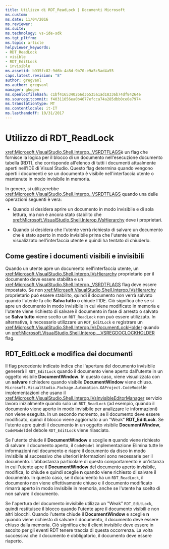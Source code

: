 ```yaml
---
title: Utilizzo di RDT_ReadLock | Documenti Microsoft
ms.custom: 
ms.date: 11/04/2016
ms.reviewer: 
ms.suite: 
ms.technology: vs-ide-sdk
ms.tgt_pltfrm: 
ms.topic: article
helpviewer_keywords:
- RDT_ReadLock
- visible
- RDT_EditLock
- invisible
ms.assetid: b935fc82-9d6b-4a8d-9b70-e9a5c5ad4a55
caps.latest.revision: "8"
author: gregvanl
ms.author: gregvanl
manager: ghogen
ms.openlocfilehash: c1bf4165340266d36535a1ad18336b74df84264e
ms.sourcegitcommit: f40311056ea0b4677efcca74a285dbb0ce0e7974
ms.translationtype: MT
ms.contentlocale: it-IT
ms.lasthandoff: 10/31/2017
---
```

# <a name="rdtreadlock-usage"></a>Utilizzo di RDT_ReadLock

<xref:Microsoft.VisualStudio.Shell.Interop._VSRDTFLAGS>è un flag che fornisce la logica per il blocco di un documento nell'esecuzione documento tabella (RDT), che corrisponde all'elenco di tutti i documenti attualmente aperti nell'IDE di Visual Studio. Questo flag determina quando vengono aperti i documenti e se un documento è visibile nell'interfaccia utente o mantenute in modo invisibile in memoria.

In genere, si utilizzerebbe <xref:Microsoft.VisualStudio.Shell.Interop._VSRDTFLAGS> quando una delle operazioni seguenti è vera:

- Quando si desidera aprire un documento in modo invisibile e di sola lettura, ma non è ancora stato stabilito che <xref:Microsoft.VisualStudio.Shell.Interop.IVsHierarchy> deve i proprietari.

- Quando si desidera che l'utente verrà richiesto di salvare un documento che è stato aperto in modo invisibile prima che l'utente viene visualizzato nell'interfaccia utente e quindi ha tentato di chiuderlo.

## <a name="how-to-manage-visible-and-invisible-documents"></a>Come gestire i documenti visibili e invisibili

Quando un utente apre un documento nell'interfaccia utente, un <xref:Microsoft.VisualStudio.Shell.Interop.IVsHierarchy> proprietario per il documento deve essere stabilita e un <xref:Microsoft.VisualStudio.Shell.Interop._VSRDTFLAGS> flag deve essere impostato. Se non <xref:Microsoft.VisualStudio.Shell.Interop.IVsHierarchy> proprietario può essere stabilito, quindi il documento non verrà salvato quando l'utente fa clic **Salva tutto** o chiude l'IDE. Ciò significa che se si apre un documento in modo invisibile in cui viene modificato in memoria e l'utente viene richiesto di salvare il documento in fase di arresto o salvato se **Salva tutto** viene scelto un `RDT_ReadLock` non può essere utilizzato. In alternativa, è necessario utilizzare un `RDT_EditLock` e registrare un <xref:Microsoft.VisualStudio.Shell.Interop.IVsDocumentLockHolder> quando un <xref:Microsoft.VisualStudio.Shell.Interop.__VSREGDOCLOCKHOLDER> flag.

## <a name="rdteditlock-and-document-modification"></a>RDT_EditLock e modifica dei documenti

Il flag precedente indicato indica che l'apertura del documento invisibile genererà il `RDT_EditLock` quando il documento viene aperto dall'utente in un oggetto visibile **DocumentWindow**. In questo caso, viene visualizzata con un **salvare** richiedere quando visibile **DocumentWindow** viene chiuso. `Microsoft.VisualStudio.Package.Automation.OAProject.CodeModel`le implementazioni che usano il <xref:Microsoft.VisualStudio.Shell.Interop.IVsInvisibleEditorManager> servizio lavoro inizialmente quando solo un `RDT_ReadLock` (ad esempio, quando il documento viene aperto in modo invisibile per analizzare le informazioni) non viene eseguita. In un secondo momento, se il documento deve essere modificato, quindi il blocco viene aggiornato a un "Weak" **RDT_EditLock**. Se l'utente apre quindi il documento in un oggetto visibile **DocumentWindow**, `CodeModel`del debole `RDT_EditLock` viene rilasciato.

Se l'utente chiude il **DocumentWindow** e sceglie **n** quando viene richiesto di salvare il documento aperto, il `CodeModel` implementazione Elimina tutte le informazioni nel documento e riapre il documento da disco in modo invisibile al successivo che ulteriori informazioni sono necessarie per il documento. L'abbastanza particolare di questo comportamento è un'istanza in cui l'utente apre il **DocumentWindow** del documento aperto invisibile, modifica, lo chiude e quindi sceglie **n** quando viene richiesto di salvare il documento. In questo caso, se il documento ha un `RDT_ReadLock`, il documento non viene effettivamente chiuso e il documento modificato rimarrà aperto in modo invisibile in memoria, anche se l'utente ha scelto di non salvare il documento.

Se l'apertura del documento invisibile utilizza un "Weak" `RDT_EditLock`, quindi restituisce il blocco quando l'utente apre il documento visibili e non altri blocchi. Quando l'utente chiude il **DocumentWindow** e sceglie **n** quando viene richiesto di salvare il documento, il documento deve essere chiuso dalla memoria. Ciò significa che il client invisibile deve essere in ascolto per gli eventi RDT tenere traccia di questa occorrenza. La volta successiva che il documento è obbligatorio, il documento deve essere riaperto.